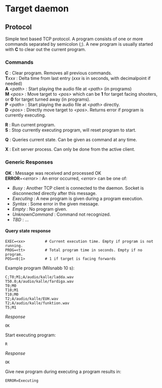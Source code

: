# Target daemon

## Protocol

Simple text based TCP protocol. A program consists of one or more commands separated by semicolon (;). A new program is usually started with **C** to clear out the current program.

### Commands

**C** : Clear program. Removes all previous commands.  
**T***xxx* : Delta time from last entry (*xxx* is in seconds, with decimalpoint if needed)  
**A** *<*path*>* : Start playing the audio file at *<*path*>* (in programs)  
**M** *<*pos*>* : Move target to *<*pos*>* which can be **1** for target facing shooters, or **0** for target turned away (in 
programs).  
**P** *<*path*>* : Start playing the audio file at *<*path*>* directly.  
**D** *<*pos*>* : Directly move target to *<*pos*>*. Returns error if program is currently executing.

**R** : Run current program.  
**S** : Stop currently executing program, will reset program to start.  

**Q** : Queries current state. Can be given as command at any time.

**X** : Exit server process. Can only be done from the active client.

### Generic Responses
**OK** : Message was received and processed OK  
**ERROR**=*<*error*>* : An error occurred, *<*error*>* can be one of:
- *Busy* : Another TCP client is connected to the daemon. Socket is disconnected directly after this message.
- *Executing* : A new program is given during a program execution.
- *Syntax* : Some error in the given message.
- *Empty* : No program given.
- *UnknownCommand* : Command not recognized.
- *TBD* : ...  

#### Query state response

    EXEC=<xx>         # Current execution time. Empty if program is not running.
    PROG=<tt>         # Total program time in seconds. Empty if no program.
    POS=<0|1>         # 1 if target is facing forwards

Example program (Milsnabb 10 s):

    C;T0;M1;A/audio/kalle/ladda.wav
    T50.0;A/audio/kalle/fardiga.wav
    T0;M0
    T10;M1
    T10;M0
    T2;A/audio/kalle/EUH.wav
    T2;A/audio/kalle/funktion.wav
    T5;M1

*Response*

    OK

Start executing program:

    R

*Response*

    OK

Give new program during executing a program results in:

    ERROR=Executing
